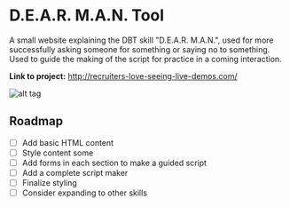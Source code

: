 # D.E.A.R. M.A.N. Tool

A small website explaining the DBT skill "D.E.A.R. M.A.N.", used for more successfully asking someone for something or saying no to something. Used to guide the making of the script for practice in a coming interaction.

**Link to project:** http://recruiters-love-seeing-live-demos.com/

![alt tag](http://placecorgi.com/1200/650)

## Roadmap

- [ ] Add basic HTML content
- [ ] Style content some
- [ ] Add forms in each section to make a guided script
- [ ] Add a complete script maker
- [ ] Finalize styling
- [ ] Consider expanding to other skills